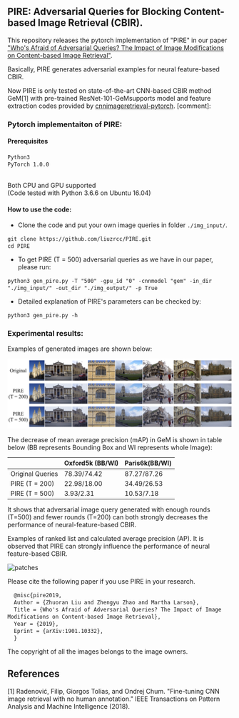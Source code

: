 ## PIRE: Adversarial Queries for Blocking Content-based Image Retrieval (CBIR).

This repository releases the pytorch implementation of "PIRE" in our paper ["Who's Afraid of Adversarial Queries? The Impact of Image Modifications on Content-based Image Retrieval"](https://arxiv.org/abs/1901.10332).

Basically, PIRE generates adversarial examples for neural feature-based CBIR.

Now PIRE is only tested on state-of-the-art CNN-based CBIR method GeM[1] with pre-trained ResNet-101-GeMsupports model and feature extraction codes provided by [cnnimageretrieval-pytorch](https://github.com/filipradenovic/cnnimageretrieval-pytorch). 
[comment]: <In order to generate adversarial queries for other models> 

### Pytorch implementaiton of PIRE:
#### Prerequisites
```
Python3
PyTorch 1.0.0
```
<br/>
Both CPU and GPU supported<br/>
(Code tested with Python 3.6.6 on Ubuntu 16.04)<br/>

#### How to use the code:

- Clone the code and put your own image queries in folder ```./img_input/```.<br/>

```
git clone https://github.com/liuzrcc/PIRE.git
cd PIRE
```


- To get PIRE (T = 500) adversarial queries as we have in our paper, please run:

```
python3 gen_pire.py -T "500" -gpu_id "0" -cnnmodel "gem" -in_dir "./img_input/" -out_dir "./img_output/" -p True
```


- Detailed explanation of PIRE's parameters can be checked by:

```
python3 gen_pire.py -h
```

### Experimental results:
	
Examples of generated images are shown below:

![patches](https://github.com/liuzrcc/PIRE/blob/master/examples/PIRE_exp_1.jpg)



The decrease of mean average precision (mAP) in GeM is shown in table below (BB represents Bounding Box and WI represents whole Image):



|                  | Oxford5k (BB/WI)                   | Paris6k(BB/WI)                     |
|------------------|-----------------------------|-----------------------------|
| Original Queries | 78.39/74.42                 | 87.27/87.26                 |
| PIRE (T = 200)   | 22.98/18.00                 | 34.49/26.53                 |
| PIRE (T = 500)   | 3.93/2.31                   | 10.53/7.18                  |



It shows that adversarial image query generated with enough rounds (T=500) and fewer rounds (T=200) can both
strongly decreases the performance of neural-feature-based CBIR.



Examples of ranked list and calculated average precision (AP). It is observed that PIRE can strongly influence the performance of neural feature-based CBIR.

![patches](https://github.com/liuzrcc/PIRE/blob/master/examples/PIRE_exp_2.jpg)





Please cite the following paper if you use PIRE in your research.

      @misc{pire2019,
      Author = {Zhuoran Liu and Zhengyu Zhao and Martha Larson},
      Title = {Who's Afraid of Adversarial Queries? The Impact of Image Modifications on Content-based Image Retrieval},
      Year = {2019},
      Eprint = {arXiv:1901.10332},
      }
      
The copyright of all the images belongs to the image owners.



## References
[1] Radenović, Filip, Giorgos Tolias, and Ondrej Chum. 
"Fine-tuning CNN image retrieval with no human annotation." IEEE Transactions on Pattern Analysis and Machine Intelligence (2018).
